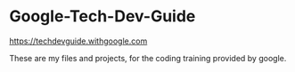 # Google-Tech-Dev-Guide
https://techdevguide.withgoogle.com

These are my files and projects,
for the coding training provided by google. 

